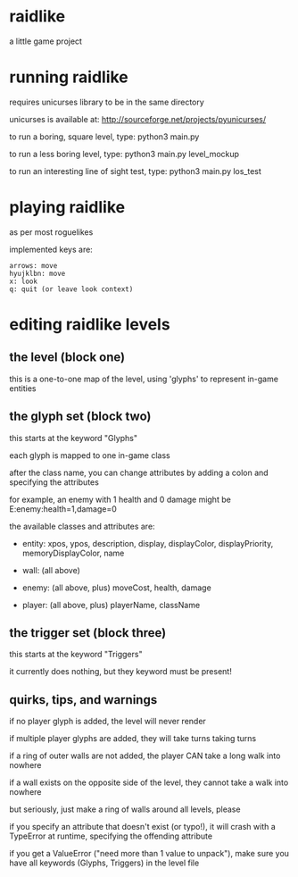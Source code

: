 raidlike
========

a little game project

running raidlike
================
requires unicurses library to be in the same directory

unicurses is available at: http://sourceforge.net/projects/pyunicurses/

to run a boring, square level, type: python3 main.py

to run a less boring level, type: python3 main.py level_mockup

to run an interesting line of sight test, type: python3 main.py los_test


playing raidlike
================
as per most roguelikes

implemented keys are:

    arrows: move
    hyujklbn: move
    x: look
    q: quit (or leave look context)


editing raidlike levels
================
the level (block one)
---------------------
this is a one-to-one map of the level, using 'glyphs' to represent in-game entities



the glyph set (block two)
------------------------
this starts at the keyword "Glyphs"

each glyph is mapped to one in-game class

after the class name, you can change attributes by adding a colon and specifying the attributes

for example, an enemy with 1 health and 0 damage might be E:enemy:health=1,damage=0

the available classes and attributes are:

* entity: xpos, ypos, description, display, displayColor, displayPriority, memoryDisplayColor, name

* wall: (all above)

* enemy: (all above, plus) moveCost, health, damage

* player: (all above, plus) playerName, className


the trigger set (block three)
-----------------------------
this starts at the keyword "Triggers"

it currently does nothing, but they keyword must be present!

 
quirks, tips, and warnings
--------------------------
if no player glyph is added, the level will never render

if multiple player glyphs are added, they will take turns taking turns

if a ring of outer walls are not added, the player CAN take a long walk into nowhere

if a wall exists on the opposite side of the level, they cannot take a walk into nowhere

but seriously, just make a ring of walls around all levels, please

if you specify an attribute that doesn't exist (or typo!), it will crash with a TypeError at runtime, 
specifying the offending attribute

if you get a ValueError ("need more than 1 value to unpack"), make sure you have all keywords (Glyphs, Triggers) in the level file
